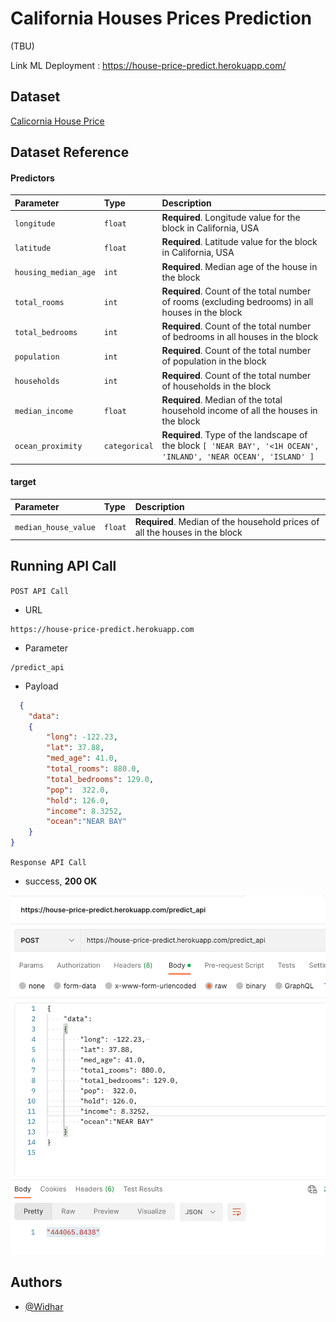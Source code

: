 
# California Houses Prices Prediction


(TBU)

Link ML Deployment : https://house-price-predict.herokuapp.com/
## Dataset

[Calicornia House Price](https://www.kaggle.com/datasets/shibumohapatra/house-price)


## Dataset Reference

#### Predictors


| Parameter | Type     | Description                |
| :-------- | :------- | :------------------------- |
| `longitude` | `float` | **Required**. Longitude value for the block in California, USA  |
| `latitude` | `float` | **Required**. Latitude value for the block in California, USA  |
| `housing_median_age` | `int` | **Required**. Median age of the house in the block  |
| `total_rooms` | `int` | **Required**. Count of the total number of rooms (excluding bedrooms) in all houses in the block  |
| `total_bedrooms` | `int` | **Required**. Count of the total number of bedrooms in all houses in the block  |
| `population` | `int` | **Required**. Count of the total number of population in the block  |
| `households` | `int` | **Required**. Count of the total number of households in the block  |
| `median_income` | `float` | **Required**. Median of the total household income of all the houses in the block  |
| `ocean_proximity` | `categorical` | **Required**. Type of the landscape of the block `[ 'NEAR BAY', '<1H OCEAN', 'INLAND', 'NEAR OCEAN', 'ISLAND' ]` |

#### target
| Parameter | Type     | Description                |
| :-------- | :------- | :------------------------- |
| `median_house_value` | `float` | **Required**. Median of the household prices of all the houses in the block |


## Running API Call

`POST API Call`

- URL

```url
https://house-price-predict.herokuapp.com
```
- Parameter

```url
/predict_api
```
- Payload

```json
  {
    "data":
    {
        "long": -122.23,	
        "lat": 37.88,
        "med_age": 41.0,
        "total_rooms": 880.0,
        "total_bedrooms": 129.0,
        "pop":	322.0,
        "hold":	126.0,
        "income": 8.3252,
        "ocean":"NEAR BAY"
    }
}
```

`Response API Call`
- success, **200 OK** 

![200 success](https://github.com/WidharDwiatmoko/house_price_predict_with_deploy/blob/main/docs/image_apiCall.png?raw=true)


## Authors

- [@Widhar](https://www.github.com/octokatherine)


